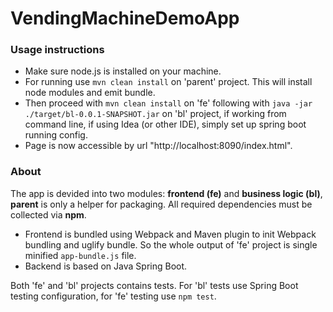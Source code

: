 # VendingMachineDemoApp

### Usage instructions
- Make sure node.js is installed on your machine.
- For running use `mvn clean install` on 'parent' project. This will install node modules and emit bundle.
- Then proceed with `mvn clean install` on 'fe' following with `java -jar ./target/bl-0.0.1-SNAPSHOT.jar` on 'bl' project, if working from command line, if using Idea (or other IDE), simply set up spring boot running config.
- Page is now accessible  by url "http://localhost:8090/index.html".

### About
The app is devided into two modules: **frontend (fe)** and **business logic (bl)**, **parent** is only a helper for packaging. All required dependencies must be collected via **npm**.
- Frontend is bundled using Webpack and Maven plugin to init Webpack bundling and uglify bundle. So the whole output of 'fe' project is single minified `app-bundle.js` file. 
- Backend is based on Java Spring Boot.

Both 'fe' and 'bl' projects contains tests. 
For 'bl' tests use Spring Boot testing configuration, for 'fe' testing use `npm test`.
